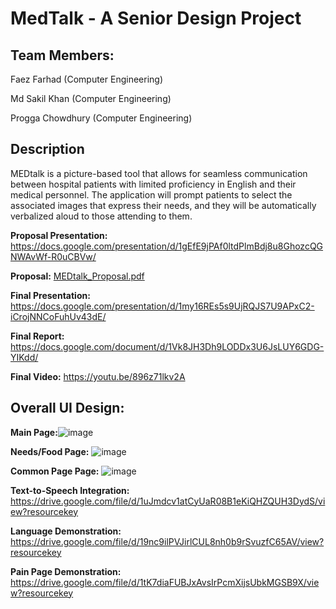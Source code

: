# MedTalk - A Senior Design Project 

## Team Members:

Faez Farhad (Computer Engineering)

Md Sakil Khan (Computer Engineering)

Progga Chowdhury (Computer Engineering)

## Description
MEDtalk is a picture-based tool that allows for seamless communication between hospital patients with limited proficiency in English and their medical personnel. The application will prompt patients to select the associated images that express their needs, and they will be automatically verbalized aloud to those attending to them.

**Proposal Presentation:** https://docs.google.com/presentation/d/1gEfE9jPAf0ltdPlmBdj8u8GhozcQGNWAvWf-R0uCBVw/

**Proposal:** [MEDtalk_Proposal.pdf](https://github.com/fayeezus/MedTalk-final/files/8848629/MEDtalk_Proposal.pdf)

**Final Presentation:** https://docs.google.com/presentation/d/1my16REs5s9UjRQJS7U9APxC2-iCrojNNCoFuhUv43dE/

**Final Report:** https://docs.google.com/document/d/1Vk8JH3Dh9LODDx3U6JsLUY6GDG-YIKdd/

**Final Video:** https://youtu.be/896z71lkv2A

## Overall UI Design:

**Main Page:**![image](https://user-images.githubusercontent.com/29441031/172259099-fa00a09a-2022-4de7-b89a-d5efa8a51dfa.png)

**Needs/Food Page:** ![image](https://user-images.githubusercontent.com/29441031/172259244-66117af8-4e05-4e4c-8324-37c6ce60c7f7.png)

**Common Page Page:** ![image](https://user-images.githubusercontent.com/29441031/172259292-2043569c-f2a4-4480-9861-a97ac73a064f.png)

**Text-to-Speech Integration:** https://drive.google.com/file/d/1uJmdcv1atCyUaR08B1eKiQHZQUH3DydS/view?resourcekey

**Language Demonstration:** https://drive.google.com/file/d/19nc9ilPVJirlCUL8nh0b9rSvuzfC65AV/view?resourcekey

**Pain Page Demonstration:** https://drive.google.com/file/d/1tK7diaFUBJxAvsIrPcmXijsUbkMGSB9X/view?resourcekey


